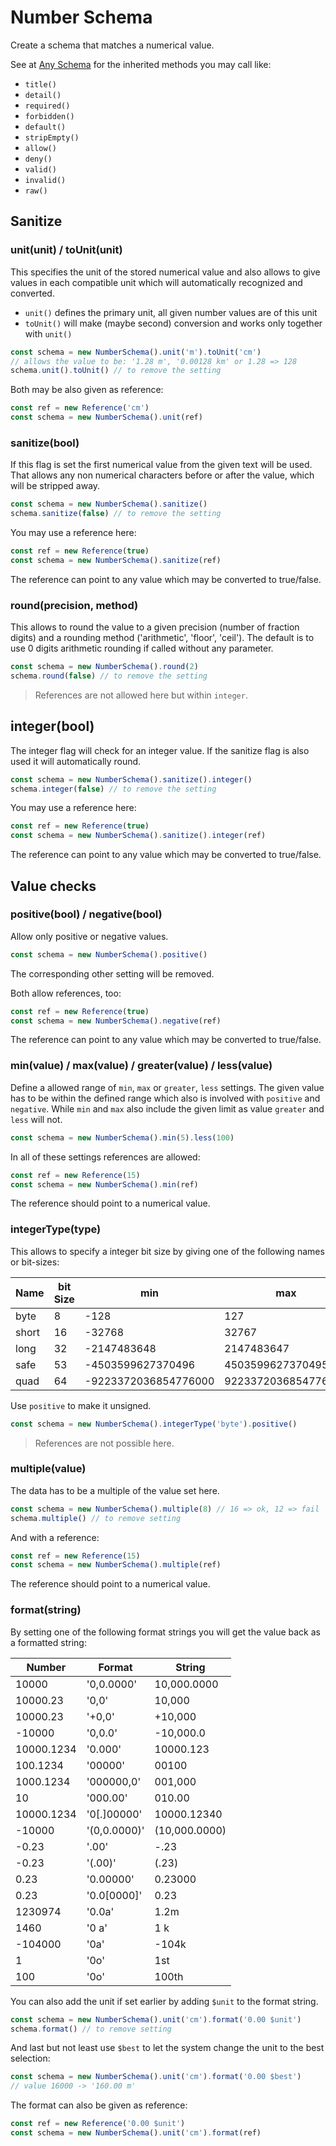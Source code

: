 # Number Schema

Create a schema that matches a numerical value.

See at [Any Schema](any.md) for the inherited methods you may call like:
- `title()`
- `detail()`
- `required()`
- `forbidden()`
- `default()`
- `stripEmpty()`
- `allow()`
- `deny()`
- `valid()`
- `invalid()`
- `raw()`

## Sanitize

### unit(unit) / toUnit(unit)

This specifies the unit of the stored numerical value and also allows to give
values in each compatible unit which will automatically recognized and converted.
- `unit()` defines the primary unit, all given number values are of this unit
- `toUnit()` will make (maybe second) conversion and works only together with `unit()`

```js
const schema = new NumberSchema().unit('m').toUnit('cm')
// allows the value to be: '1.28 m', '0.00128 km' or 1.28 => 128
schema.unit().toUnit() // to remove the setting
```

Both may be also given as reference:

```js
const ref = new Reference('cm')
const schema = new NumberSchema().unit(ref)
```

### sanitize(bool)

If this flag is set the first numerical value from the given text will be used.
That allows any non numerical characters before or after the value, which will be
stripped away.

```js
const schema = new NumberSchema().sanitize()
schema.sanitize(false) // to remove the setting
```

You may use a reference here:

```js
const ref = new Reference(true)
const schema = new NumberSchema().sanitize(ref)
```

The reference can point to any value which may be converted to true/false.

### round(precision, method)

This allows to round the value to a given precision (number of fraction digits)
and a rounding method ('arithmetic', 'floor', 'ceil'). The default is to use
0 digits arithmetic rounding if called without any parameter.

```js
const schema = new NumberSchema().round(2)
schema.round(false) // to remove the setting
```

> References are not allowed here but within `integer`.

## integer(bool)

The integer flag will check for an integer value. If the sanitize flag is also used it will
automatically round.

```js
const schema = new NumberSchema().sanitize().integer()
schema.integer(false) // to remove the setting
```

You may use a reference here:

```js
const ref = new Reference(true)
const schema = new NumberSchema().sanitize().integer(ref)
```

The reference can point to any value which may be converted to true/false.

## Value checks

### positive(bool) / negative(bool)

Allow only positive or negative values.

```js
const schema = new NumberSchema().positive()
```

The corresponding other setting will be removed.

Both allow references, too:

```js
const ref = new Reference(true)
const schema = new NumberSchema().negative(ref)
```

The reference can point to any value which may be converted to true/false.

### min(value) / max(value) / greater(value) / less(value)

Define a allowed range of `min`, `max` or `greater`, `less` settings. The given value
has to be within the defined range which also is involved with `positive` and `negative`.
While `min` and `max` also include the given limit as value `greater` and `less`
will not.

```js
const schema = new NumberSchema().min(5).less(100)
```
In all of these settings references are allowed:

```js
const ref = new Reference(15)
const schema = new NumberSchema().min(ref)
```

The reference should point to a numerical value.

### integerType(type)

This allows to specify a integer bit size by giving one of the following names or bit-sizes:

| Name | bit Size | min | max | unsigned max |
| ---- | -------- | --- | --- | ------------ |
| byte | 8 | -128 | 127 | 255 |
| short | 16 | -32768 | 32767 | 65535 |
| long | 32 | -2147483648 | 2147483647 | 4294967295 |
| safe | 53 | -4503599627370496 | 4503599627370495 | 9007199254740991 |
| quad | 64 | -9223372036854776000 | 9223372036854776000 | 18446744073709552000 |

Use `positive` to make it unsigned.

```js
const schema = new NumberSchema().integerType('byte').positive()
```

> References are not possible here.

### multiple(value)

The data has to be a multiple of the value set here.

```js
const schema = new NumberSchema().multiple(8) // 16 => ok, 12 => fail
schema.multiple() // to remove setting
```

And with a reference:

```js
const ref = new Reference(15)
const schema = new NumberSchema().multiple(ref)
```

The reference should point to a numerical value.

### format(string)

By setting one of the following format strings you will get the value back as a formatted string:

| Number | Format | String |
| -------| ------ | ------- |
| 10000 | '0,0.0000' | 10,000.0000 |
| 10000.23 | '0,0' | 10,000 |
| 10000.23 | '+0,0' | +10,000 |
| -10000 | '0,0.0' | -10,000.0 |
| 10000.1234 | '0.000' | 10000.123 |
| 100.1234 | '00000' | 00100 |
| 1000.1234 | '000000,0' | 001,000 |
| 10 | '000.00' | 010.00 |
| 10000.1234 | '0[.]00000' | 10000.12340 |
| -10000 | '(0,0.0000)' | (10,000.0000) |
| -0.23 | '.00' | -.23 |
| -0.23 | '(.00)' | (.23) |
| 0.23 | '0.00000' | 0.23000 |
| 0.23 | '0.0[0000]' | 0.23 |
| 1230974 | '0.0a' | 1.2m |
| 1460 | '0 a' | 1 k |
| -104000 | '0a' | -104k |
| 1 | '0o' | 1st |
| 100 | '0o' | 100th |

You can also add the unit if set earlier by adding `$unit` to the format string.

```js
const schema = new NumberSchema().unit('cm').format('0.00 $unit')
schema.format() // to remove setting
```

And last but not least use `$best` to let the system change the unit to the best selection:

```js
const schema = new NumberSchema().unit('cm').format('0.00 $best')
// value 16000 -> '160.00 m'
```

The format can also be given as reference:

```js
const ref = new Reference('0.00 $unit')
const schema = new NumberSchema().unit('cm').format(ref)
```

